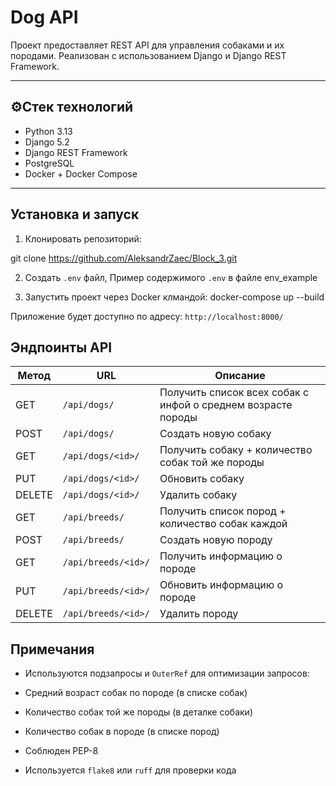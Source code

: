 # Dog API

Проект предоставляет REST API для управления собаками и их породами. Реализован с использованием Django и Django REST Framework.

---

## ⚙Стек технологий

- Python 3.13
- Django 5.2
- Django REST Framework
- PostgreSQL
- Docker + Docker Compose

---

## Установка и запуск

1. Клонировать репозиторий:

git clone https://github.com/AleksandrZaec/Block_3.git

2. Создать `.env` файл, Пример содержимого `.env` в файле env_example


3. Запустить проект через Docker клмандой: docker-compose up --build

Приложение будет доступно по адресу: `http://localhost:8000/`

## Эндпоинты API

| Метод   | URL                  | Описание                                                       |
|---------|----------------------|----------------------------------------------------------------|
| GET     | `/api/dogs/`         | Получить список всех собак с инфой о среднем возрасте породы  |
| POST    | `/api/dogs/`         | Создать новую собаку                                           |
| GET     | `/api/dogs/<id>/`    | Получить собаку + количество собак той же породы              |
| PUT     | `/api/dogs/<id>/`    | Обновить собаку                                                |
| DELETE  | `/api/dogs/<id>/`    | Удалить собаку                                                 |
| GET     | `/api/breeds/`       | Получить список пород + количество собак каждой                |
| POST    | `/api/breeds/`       | Создать новую породу                                           |
| GET     | `/api/breeds/<id>/`  | Получить информацию о породе                                   |
| PUT     | `/api/breeds/<id>/`  | Обновить информацию о породе                                   |
| DELETE  | `/api/breeds/<id>/`  | Удалить породу                                                 |


## Примечания

- Используются подзапросы и `OuterRef` для оптимизации запросов:
- Средний возраст собак по породе (в списке собак)
- Количество собак той же породы (в деталке собаки)
- Количество собак в породе (в списке пород)

- Соблюден PEP-8
- Используется `flake8` или `ruff` для проверки кода